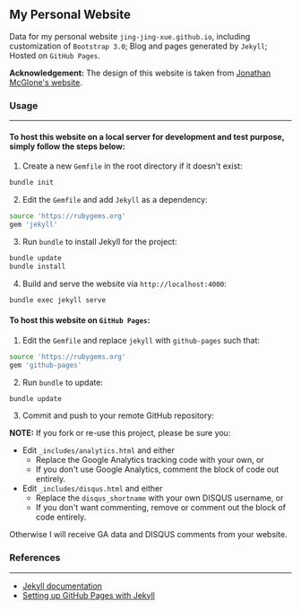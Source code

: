 ## My Personal Website

Data for my personal website `jing-jing-xue.github.io`, including customization of `Bootstrap 3.0`; Blog and pages generated by `Jekyll`; Hosted on `GitHub Pages`.

**Acknowledgement:** The design of this website is taken from [Jonathan McGlone's website](http://jmcglone.com).

### Usage
***

#### To host this website on a local server for development and test purpose, simply follow the steps below:
1. Create a new `Gemfile` in the root directory if it doesn't exist:

```bash
bundle init
```
2. Edit the `Gemfile` and add `Jekyll` as a dependency:
```bash
source 'https://rubygems.org'
gem 'jekyll'
```
3. Run `bundle` to install Jekyll for the project:

```bash
bundle update
bundle install
```

4. Build and serve the website via `http://localhost:4000`:
```bash
bundle exec jekyll serve
```

#### To host this website on `GitHub Pages`:

1. Edit the `Gemfile` and replace `jekyll` with `github-pages` such that:
```bash
source 'https://rubygems.org'
gem 'github-pages'
```
2. Run `bundle` to update:

```bash
bundle update
```

3. Commit and push to your remote GitHub repository:

**NOTE:** If you fork or re-use this project, please be sure you:

* Edit `_includes/analytics.html` and either
  * Replace the Google Analytics tracking code with your own, or
  * If you don't use Google Analytics, comment the block of code out entirely.
* Edit `_includes/disqus.html` and either
  * Replace the `disqus_shortname` with your own DISQUS username, or
  * If you don't want commenting, remove or comment out the block of code entirely.

Otherwise I will receive GA data and DISQUS comments from your website.

### References
***
- [Jekyll documentation](https://jekyllrb.com/docs/step-by-step/01-setup/)
- [Setting up GitHub Pages with Jekyll](https://docs.github.com/en/enterprise/2.14/user/articles/setting-up-your-github-pages-site-locally-with-jekyll)
